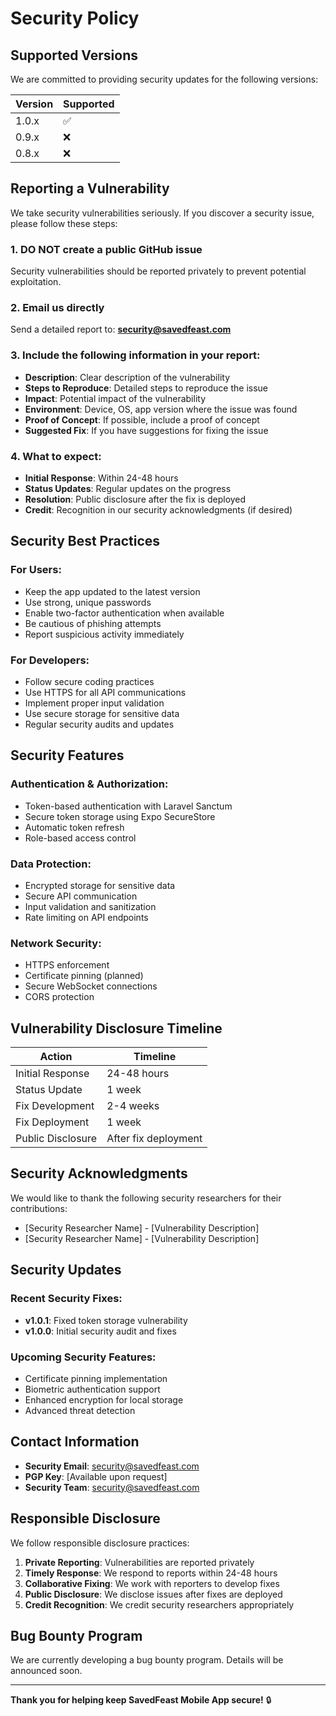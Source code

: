# Security Policy

## Supported Versions

We are committed to providing security updates for the following versions:

| Version | Supported          |
| ------- | ------------------ |
| 1.0.x   | :white_check_mark: |
| 0.9.x   | :x:                |
| 0.8.x   | :x:                |

## Reporting a Vulnerability

We take security vulnerabilities seriously. If you discover a security issue, please follow these steps:

### 1. **DO NOT** create a public GitHub issue
Security vulnerabilities should be reported privately to prevent potential exploitation.

### 2. Email us directly
Send a detailed report to: **security@savedfeast.com**

### 3. Include the following information in your report:
- **Description**: Clear description of the vulnerability
- **Steps to Reproduce**: Detailed steps to reproduce the issue
- **Impact**: Potential impact of the vulnerability
- **Environment**: Device, OS, app version where the issue was found
- **Proof of Concept**: If possible, include a proof of concept
- **Suggested Fix**: If you have suggestions for fixing the issue

### 4. What to expect:
- **Initial Response**: Within 24-48 hours
- **Status Updates**: Regular updates on the progress
- **Resolution**: Public disclosure after the fix is deployed
- **Credit**: Recognition in our security acknowledgments (if desired)

## Security Best Practices

### For Users:
- Keep the app updated to the latest version
- Use strong, unique passwords
- Enable two-factor authentication when available
- Be cautious of phishing attempts
- Report suspicious activity immediately

### For Developers:
- Follow secure coding practices
- Use HTTPS for all API communications
- Implement proper input validation
- Use secure storage for sensitive data
- Regular security audits and updates

## Security Features

### Authentication & Authorization:
- Token-based authentication with Laravel Sanctum
- Secure token storage using Expo SecureStore
- Automatic token refresh
- Role-based access control

### Data Protection:
- Encrypted storage for sensitive data
- Secure API communication
- Input validation and sanitization
- Rate limiting on API endpoints

### Network Security:
- HTTPS enforcement
- Certificate pinning (planned)
- Secure WebSocket connections
- CORS protection

## Vulnerability Disclosure Timeline

| Action | Timeline |
|--------|----------|
| Initial Response | 24-48 hours |
| Status Update | 1 week |
| Fix Development | 2-4 weeks |
| Fix Deployment | 1 week |
| Public Disclosure | After fix deployment |

## Security Acknowledgments

We would like to thank the following security researchers for their contributions:

- [Security Researcher Name] - [Vulnerability Description]
- [Security Researcher Name] - [Vulnerability Description]

## Security Updates

### Recent Security Fixes:
- **v1.0.1**: Fixed token storage vulnerability
- **v1.0.0**: Initial security audit and fixes

### Upcoming Security Features:
- Certificate pinning implementation
- Biometric authentication support
- Enhanced encryption for local storage
- Advanced threat detection

## Contact Information

- **Security Email**: security@savedfeast.com
- **PGP Key**: [Available upon request]
- **Security Team**: security@savedfeast.com

## Responsible Disclosure

We follow responsible disclosure practices:
1. **Private Reporting**: Vulnerabilities are reported privately
2. **Timely Response**: We respond to reports within 24-48 hours
3. **Collaborative Fixing**: We work with reporters to develop fixes
4. **Public Disclosure**: We disclose issues after fixes are deployed
5. **Credit Recognition**: We credit security researchers appropriately

## Bug Bounty Program

We are currently developing a bug bounty program. Details will be announced soon.

---

**Thank you for helping keep SavedFeast Mobile App secure!** 🔒
